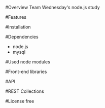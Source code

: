 #Overview
Team Wednesday's node.js study

#Features

#Installation

#Dependencies
+ node.js
+ mysql

#Used node modules

#Front-end libraries

#API

#REST Collections

#License
free